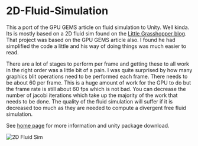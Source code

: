 # 2D-Fluid-Simulation

This a port of the GPU GEMS article on fluid simulation to Unity. Well kinda. Its is mostly based on a 2D fluid sim found on the [Little Grasshopper blog](http://prideout.net/blog/). That project was based on the GPU GEMS article also. I found he had simplified the code a little and his way of doing things was much easier to read.

There are a lot of stages to perform per frame and getting these to all work in the right order was a little bit of a pain. I was quite surprised by how many graphics blit operations need to be performed each frame. There needs to be about 60 per frame. This is a huge amount of work for the GPU to do but the frame rate is still about 60 fps which is not bad. You can decrease the number of jacobi iterations which take up the majority of the work that needs to be done. The quality of the fluid simulation will suffer if it is decreased too much as they are needed to compute a divergent free fluid simulation.

See [home page](https://www.digital-dust.com/single-post/2017/03/15/GPU-GEMS-to-Unity-2D-fluid-simulation) for more information and unity package download.


![2D Fluid Sim](https://static.wixstatic.com/media/1e04d5_7a1d7500c008475fa6546bb70f5db569~mv2.jpg/v1/fill/w_486,h_486,al_c,q_80,usm_0.66_1.00_0.01/1e04d5_7a1d7500c008475fa6546bb70f5db569~mv2.jpg)
